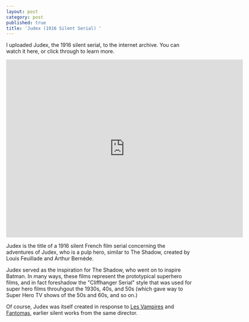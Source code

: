 ```yaml
---
layout: post
category: post
published: true
title: 'Judex (1916 Silent Serial) '
---
```

I uploaded Judex, the 1916 silent serial, to the internet archive. You can watch it here, or click through to learn more. 
<iframe src="https://archive.org/embed/JudexEpisode01LOmbreMystrieuse1916" width="640" height="480" frameborder="0" webkitallowfullscreen="true" mozallowfullscreen="true" allowfullscreen></iframe>

Judex is the title of a 1916 silent French film serial concerning the adventures of Judex, who is a pulp hero, similar to The Shadow, created by Louis Feuillade and Arthur Bernède.

Judex served as the inspiration for The Shadow, who went on to inspire Batman. In many ways, these films represent the prototypical superhero films, and in fact foreshadow the "Cliffhanger Serial" style that was used for super hero films throuhgout the 1930s, 40s, and 50s (which gave way to Super Hero TV shows of the 50s and 60s, and so on.) 

Of course, Judex was itself created in response to [Les Vampires](https://en.wikipedia.org/wiki/Les_Vampires) and [Fantomas](https://en.wikipedia.org/wiki/Fant%C3%B4mas_(1913_serial)), earlier silent works from the same director.
